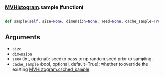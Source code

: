 ### [MVHistogram](MVHistogram.md).sample (function)


```py

def sample(self, size=None, dimension=None, seed=None, cache_sample=True)

```



Arguments
----------
* `size`
* `dimension`
* `seed` (int, optional): seed to pass to np.random.seed
    prior to sampling.
* `cache_sample` (bool, optional, default=True): whether to override the
    existing [MVHistogram.cached_sample](MVHistogram.cached_sample.md).

